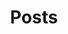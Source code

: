 ---
title: "Posts"
description: "Posts by Iain Pritchard"
categories:
 - "posts"
format: categories
permalink: "/categories/"
---